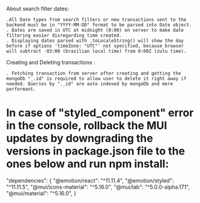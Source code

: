 About search filter dates:

    .All Date types from search filters or new transactions sent to the backend must be in "YYYY-MM-DD" format to be parsed into Date object.
    . Dates are saved in UTC at midnight (0:00) on server to make date filtering easier disregarding time created.
    . Displaying dates parsed with .toLocaleString() will show the day before if options 'timeZone: "UTC"' not specified, because browser will subtract -03:00 (brazilian local time) from 0:00Z (zulu time).

Creating and Deleting transactions :

    . Fetching transaction from server after creating and getting the mongoDb "_.id" is required to allow user to delete it right away if needed. Queries by "._id" are auto indexed by mongoDb and more performant.

# In case of "styled_component" error in the console, rollback the MUI updates by downgrading the versions in package.json file to the ones below and run npm install:

"dependencies": {
"@emotion/react": "^11.11.4",
"@emotion/styled": "^11.11.5",
"@mui/icons-material": "^5.16.0",
"@mui/lab": "^5.0.0-alpha.171",
"@mui/material": "^5.16.0",
}
